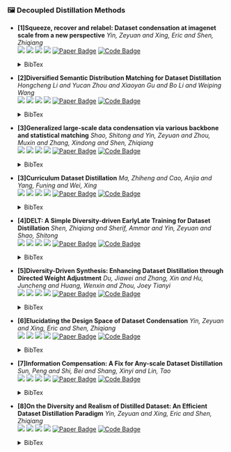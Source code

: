### 🖼️ Decoupled Distillation  Methods


- **[1]Squeeze, recover and relabel: Dataset condensation at imagenet scale from a new perspective**
*Yin, Zeyuan and Xing, Eric and Shen, Zhiqiang*  
![](https://img.shields.io/badge/SRe2L-blue) ![](https://img.shields.io/badge/Image_Classification-green) ![](https://img.shields.io/badge/Decoupled_Distillation-red) ![](https://img.shields.io/badge/Dataset_Distillation-orange)
<a href="https://openreview.net/pdf?id=5Fgdk3hZpb"><img src="https://img.shields.io/badge/NeurIPS-Paper-%23D2691E" 
alt="Paper Badge"></a>
<a href="https://github.com/VILA-Lab/SRe2L"><img src="https://img.shields.io/badge/GitHub-Code-brightgreen?logo=github" alt="Code Badge"></a>


    <details> <summary>BibTex</summary>

    ```bibtex
    @article{yin2024squeeze,
    title={Squeeze, recover and relabel: Dataset condensation at imagenet scale from a new perspective},
    author={Yin, Zeyuan and Xing, Eric and Shen, Zhiqiang},
    journal={Advances in Neural Information Processing Systems},
    volume={36},
    year={2024}
    }
    ```

    </details>

- **[2]Diversified Semantic Distribution Matching for Dataset Distillation**
*Hongcheng Li and Yucan Zhou and Xiaoyan Gu and Bo Li and Weiping Wang*  
![](https://img.shields.io/badge/DSDM-blue) ![](https://img.shields.io/badge/Image_Classification-green) ![](https://img.shields.io/badge/Decoupled_Distillation-red) ![](https://img.shields.io/badge/Dataset_Distillation-orange)
<a href="https://openreview.net/forum?id=vtpwJob0L1"><img src="https://img.shields.io/badge/ACM_MM-Paper-%23D2691E" alt="Paper Badge"></a>
<a href="https://github.com/LINs-lab/RDED"><img src="https://img.shields.io/badge/GitHub-Code-brightgreen?logo=github" alt="Code Badge"></a>


    <details> <summary>BibTex</summary>
    ```bibtex
    @inproceedings{
    li2024diversified,
    title={Diversified Semantic Distribution Matching for Dataset Distillation},
    author={Hongcheng Li and Yucan Zhou and Xiaoyan Gu and Bo Li and Weiping Wang},
    booktitle={ACM Multimedia 2024},
    year={2024},
    url={https://openreview.net/forum?id=vtpwJob0L1}
    }
    ```

    </details>


- **[3]Generalized large-scale data condensation via various backbone and statistical matching**
*Shao, Shitong and Yin, Zeyuan and Zhou, Muxin and Zhang, Xindong and Shen, Zhiqiang*  
![](https://img.shields.io/badge/GVBSM-blue) ![](https://img.shields.io/badge/Image_Classification-green) ![](https://img.shields.io/badge/Decoupled_Distillation-red) ![](https://img.shields.io/badge/Dataset_Distillation-orange)
<a href="https://openaccess.thecvf.com/content/CVPR2024/html/Shao_Generalized_Large-Scale_Data_Condensation_via_Various_Backbone_and_Statistical_Matching_CVPR_2024_paper.html"><img src="https://img.shields.io/badge/CVPR-Paper-%23D2691E"  alt="Paper Badge"></a>
<a href="https://github.com/shaoshitong/G_VBSM_Dataset_Condensation"><img src="https://img.shields.io/badge/GitHub-Code-brightgreen?logo=github" alt="Code Badge"></a>


    <details> <summary>BibTex</summary>

    ```bibtex
    @inproceedings{shao2024generalized,
    title={Generalized large-scale data condensation via various backbone and statistical matching},
    author={Shao, Shitong and Yin, Zeyuan and Zhou, Muxin and Zhang, Xindong and Shen, Zhiqiang},
    booktitle={Proceedings of the IEEE/CVF Conference on Computer Vision and Pattern Recognition},
    pages={16709--16718},
    year={2024}
    }
    ```

    </details>

- **[3]Curriculum Dataset Distillation**
*Ma, Zhiheng and Cao, Anjia and Yang, Funing and Wei, Xing*  
![](https://img.shields.io/badge/CUDD-blue) ![](https://img.shields.io/badge/Image_Classification-green) ![](https://img.shields.io/badge/Decoupled_Distillation-red) ![](https://img.shields.io/badge/Dataset_Distillation-orange)
<a href="https://arxiv.org/abs/2405.09150"><img src="https://img.shields.io/badge/arXiv-Paper-%23D2691E?logo=arXiv"  alt="Paper Badge"></a>
<a href=""><img src="https://img.shields.io/badge/GitHub-Code-brightgreen?logo=github" alt="Code Badge"></a>


    <details> <summary>BibTex</summary>

    ```bibtex
    @article{ma2024curriculum,
    title={Curriculum Dataset Distillation},
    author={Ma, Zhiheng and Cao, Anjia and Yang, Funing and Wei, Xing},
    journal={arXiv preprint arXiv:2405.09150},
    year={2024}
    }
    ```

    </details>

- **[4]DELT: A Simple Diversity-driven EarlyLate Training for Dataset Distillation**
*Shen, Zhiqiang and Sherif, Ammar and Yin, Zeyuan and Shao, Shitong*  
![](https://img.shields.io/badge/DELT-blue) ![](https://img.shields.io/badge/Image_Classification-green) ![](https://img.shields.io/badge/Decoupled_Distillation-red) ![](https://img.shields.io/badge/Dataset_Distillation-orange)
<a href="https://arxiv.org/abs/2411.19946"><img src="https://img.shields.io/badge/arXiv-Paper-%23D2691E?logo=arXiv"  alt="Paper Badge"></a>
<a href=""><img src="https://img.shields.io/badge/GitHub-Code-brightgreen?logo=github" alt="Code Badge"></a>


    <details> <summary>BibTex</summary>

    ```bibtex
    @article{shen2024delt,
    title={DELT: A Simple Diversity-driven EarlyLate Training for Dataset Distillation},
    author={Shen, Zhiqiang and Sherif, Ammar and Yin, Zeyuan and Shao, Shitong},
    journal={arXiv preprint arXiv:2411.19946},
    year={2024}
    }
    ```

    </details>

- **[5]Diversity-Driven Synthesis: Enhancing Dataset Distillation through Directed Weight Adjustment**
*Du, Jiawei and Zhang, Xin and Hu, Juncheng and Huang, Wenxin and Zhou, Joey Tianyi*  
![](https://img.shields.io/badge/DWA-blue) ![](https://img.shields.io/badge/Image_Classification-green) ![](https://img.shields.io/badge/Decoupled_Distillation-red) ![](https://img.shields.io/badge/Dataset_Distillation-orange)
<a href="https://arxiv.org/abs/2409.17612"><img src="https://img.shields.io/badge/arXiv-Paper-%23D2691E?logo=arXiv"  alt="Paper Badge"></a>
<a href="https://github.com/vila-lab/delt"><img src="https://img.shields.io/badge/GitHub-Code-brightgreen?logo=github" alt="Code Badge"></a>


    <details> <summary>BibTex</summary>

    ```bibtex
    @article{du2024diversity,
    title={Diversity-driven synthesis: Enhancing dataset distillation through directed weight adjustment},
    author={Du, Jiawei and Zhang, Xin and Hu, Juncheng and Huang, Wenxin and Zhou, Joey Tianyi},
    journal={arXiv preprint arXiv:2409.17612},
    year={2024}
    }
    ```

    </details>






- **[6]Elucidating the Design Space of Dataset Condensation**
*Yin, Zeyuan and Xing, Eric and Shen, Zhiqiang*  
![](https://img.shields.io/badge/EDC-blue) ![](https://img.shields.io/badge/Image_Classification-green) ![](https://img.shields.io/badge/Decoupled_Distillation-red) ![](https://img.shields.io/badge/Dataset_Distillation-orange)
<a href="https://nips.cc/virtual/2024/poster/94518"><img src="https://img.shields.io/badge/NeurIPS-Paper-%23D2691E" 
alt="Paper Badge"></a>
<a href="https://github.com/VILA-Lab/SRe2L"><img src="https://img.shields.io/badge/GitHub-Code-brightgreen?logo=github" alt="Code Badge"></a>


    <details> <summary>BibTex</summary>

    ```bibtex
    @article{yin2024squeeze,
    title={Squeeze, recover and relabel: Dataset condensation at imagenet scale from a new perspective},
    author={Yin, Zeyuan and Xing, Eric and Shen, Zhiqiang},
    journal={Advances in Neural Information Processing Systems},
    volume={36},
    year={2024}
    }
    ```

    </details>

- **[7]Information Compensation: A Fix for Any-scale Dataset Distillation**
*Sun, Peng and Shi, Bei and Shang, Xinyi and Lin, Tao*  
![](https://img.shields.io/badge/LIC-blue) ![](https://img.shields.io/badge/Image_Classification-green) ![](https://img.shields.io/badge/Decoupled_Distillation-red) ![](https://img.shields.io/badge/Dataset_Distillation-orange)
<a href="https://openreview.net/forum?id=2SnmKd1JK4"><img src="https://img.shields.io/badge/ICLRW-Paper-%23D2691E" 
alt="Paper Badge"></a>
<a href=""><img src="https://img.shields.io/badge/GitHub-Code-brightgreen?logo=github" alt="Code Badge"></a>


    <details> <summary>BibTex</summary>

    ```bibtex
    @article{yin2024squeeze,
    title={Squeeze, recover and relabel: Dataset condensation at imagenet scale from a new perspective},
    author={Yin, Zeyuan and Xing, Eric and Shen, Zhiqiang},
    journal={Advances in Neural Information Processing Systems},
    volume={36},
    year={2024}
    }
    ```

    </details>



- **[8]On the Diversity and Realism of Distilled Dataset:  An Efficient Dataset Distillation Paradigm**
*Yin, Zeyuan and Xing, Eric and Shen, Zhiqiang*  
![](https://img.shields.io/badge/RDED-blue) ![](https://img.shields.io/badge/Image_Classification-green) ![](https://img.shields.io/badge/Decoupled_Distillation-red) ![](https://img.shields.io/badge/Dataset_Distillation-orange)
<a href="https://openaccess.thecvf.com/content/CVPR2024/html/Sun_On_the_Diversity_and_Realism_of_Distilled_Dataset_An_Efficient_CVPR_2024_paper.html"><img src="https://img.shields.io/badge/CVPR-Paper-%23D2691E"  alt="Paper Badge"></a>
<a href="https://github.com/LINs-lab/RDED"><img src="https://img.shields.io/badge/GitHub-Code-brightgreen?logo=github" alt="Code Badge"></a>


    <details> <summary>BibTex</summary>

    ```bibtex
    @inproceedings{sun2024diversity,
    title={On the diversity and realism of distilled dataset: An efficient dataset distillation paradigm},
    author={Sun, Peng and Shi, Bei and Yu, Daiwei and Lin, Tao},
    booktitle={Proceedings of the IEEE/CVF Conference on Computer Vision and Pattern Recognition},
    pages={9390--9399},
    year={2024}
    }
    ```

    </details>

